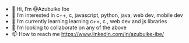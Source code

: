 - 👋 Hi, I’m @Azubuike Ibe
- 👀 I’m interested in c++, c, javascript, python, java, web dev, mobile dev
- 🌱 I’m currently learning learning c++, c , web dev and js libraries
- 💞️ I’m looking to collaborate on any of the above
- 📫 How to reach me https://www.linkedin.com/in/azubuike-ibe/

<!---
AzubuikeIbe0/AzubuikeIbe0 is a ✨ special ✨ repository because its `README.md` (this file) appears on your GitHub profile.
You can click the Preview link to take a look at your changes.
--->
